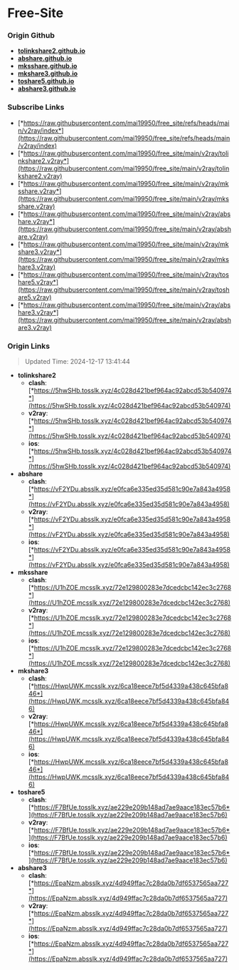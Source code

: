 # Free-Site

### Origin Github

- [**tolinkshare2.github.io**](https://github.com/tolinkshare2/tolinkshare2.github.io)
- [**abshare.github.io**](https://github.com/abshare/abshare.github.io)
- [**mksshare.github.io**](https://github.com/mksshare/mksshare.github.io)
- [**mkshare3.github.io**](https://github.com/mkshare3/mkshare3.github.io)
- [**toshare5.github.io**](https://github.com/toshare5/toshare5.github.io)
- [**abshare3.github.io**](https://github.com/abshare3/abshare3.github.io)

### Subscribe Links

- [*https://raw.githubusercontent.com/mai19950/free_site/refs/heads/main/v2ray/index*](https://raw.githubusercontent.com/mai19950/free_site/refs/heads/main/v2ray/index)
- [*https://raw.githubusercontent.com/mai19950/free_site/main/v2ray/tolinkshare2.v2ray*](https://raw.githubusercontent.com/mai19950/free_site/main/v2ray/tolinkshare2.v2ray)
- [*https://raw.githubusercontent.com/mai19950/free_site/main/v2ray/mksshare.v2ray*](https://raw.githubusercontent.com/mai19950/free_site/main/v2ray/mksshare.v2ray)
- [*https://raw.githubusercontent.com/mai19950/free_site/main/v2ray/abshare.v2ray*](https://raw.githubusercontent.com/mai19950/free_site/main/v2ray/abshare.v2ray)
- [*https://raw.githubusercontent.com/mai19950/free_site/main/v2ray/mkshare3.v2ray*](https://raw.githubusercontent.com/mai19950/free_site/main/v2ray/mkshare3.v2ray)
- [*https://raw.githubusercontent.com/mai19950/free_site/main/v2ray/toshare5.v2ray*](https://raw.githubusercontent.com/mai19950/free_site/main/v2ray/toshare5.v2ray)
- [*https://raw.githubusercontent.com/mai19950/free_site/main/v2ray/abshare3.v2ray*](https://raw.githubusercontent.com/mai19950/free_site/main/v2ray/abshare3.v2ray)

### Origin Links

> Updated Time: 2024-12-17 13:41:44

- **tolinkshare2**
  - **clash**: [*https://5hwSHb.tosslk.xyz/4c028d421bef964ac92abcd53b540974*](https://5hwSHb.tosslk.xyz/4c028d421bef964ac92abcd53b540974)
  - **v2ray**: [*https://5hwSHb.tosslk.xyz/4c028d421bef964ac92abcd53b540974*](https://5hwSHb.tosslk.xyz/4c028d421bef964ac92abcd53b540974)
  - **ios**: [*https://5hwSHb.tosslk.xyz/4c028d421bef964ac92abcd53b540974*](https://5hwSHb.tosslk.xyz/4c028d421bef964ac92abcd53b540974)
- **abshare**
  - **clash**: [*https://vF2YDu.absslk.xyz/e0fca6e335ed35d581c90e7a843a4958*](https://vF2YDu.absslk.xyz/e0fca6e335ed35d581c90e7a843a4958)
  - **v2ray**: [*https://vF2YDu.absslk.xyz/e0fca6e335ed35d581c90e7a843a4958*](https://vF2YDu.absslk.xyz/e0fca6e335ed35d581c90e7a843a4958)
  - **ios**: [*https://vF2YDu.absslk.xyz/e0fca6e335ed35d581c90e7a843a4958*](https://vF2YDu.absslk.xyz/e0fca6e335ed35d581c90e7a843a4958)
- **mksshare**
  - **clash**: [*https://U1hZOE.mcsslk.xyz/72e129800283e7dcedcbc142ec3c2768*](https://U1hZOE.mcsslk.xyz/72e129800283e7dcedcbc142ec3c2768)
  - **v2ray**: [*https://U1hZOE.mcsslk.xyz/72e129800283e7dcedcbc142ec3c2768*](https://U1hZOE.mcsslk.xyz/72e129800283e7dcedcbc142ec3c2768)
  - **ios**: [*https://U1hZOE.mcsslk.xyz/72e129800283e7dcedcbc142ec3c2768*](https://U1hZOE.mcsslk.xyz/72e129800283e7dcedcbc142ec3c2768)
- **mkshare3**
  - **clash**: [*https://HwpUWK.mcsslk.xyz/6ca18eece7bf5d4339a438c645bfa846*](https://HwpUWK.mcsslk.xyz/6ca18eece7bf5d4339a438c645bfa846)
  - **v2ray**: [*https://HwpUWK.mcsslk.xyz/6ca18eece7bf5d4339a438c645bfa846*](https://HwpUWK.mcsslk.xyz/6ca18eece7bf5d4339a438c645bfa846)
  - **ios**: [*https://HwpUWK.mcsslk.xyz/6ca18eece7bf5d4339a438c645bfa846*](https://HwpUWK.mcsslk.xyz/6ca18eece7bf5d4339a438c645bfa846)
- **toshare5**
  - **clash**: [*https://F7BfUe.tosslk.xyz/ae229e209b148ad7ae9aace183ec57b6*](https://F7BfUe.tosslk.xyz/ae229e209b148ad7ae9aace183ec57b6)
  - **v2ray**: [*https://F7BfUe.tosslk.xyz/ae229e209b148ad7ae9aace183ec57b6*](https://F7BfUe.tosslk.xyz/ae229e209b148ad7ae9aace183ec57b6)
  - **ios**: [*https://F7BfUe.tosslk.xyz/ae229e209b148ad7ae9aace183ec57b6*](https://F7BfUe.tosslk.xyz/ae229e209b148ad7ae9aace183ec57b6)
- **abshare3**
  - **clash**: [*https://EpaNzm.absslk.xyz/4d949ffac7c28da0b7df6537565aa727*](https://EpaNzm.absslk.xyz/4d949ffac7c28da0b7df6537565aa727)
  - **v2ray**: [*https://EpaNzm.absslk.xyz/4d949ffac7c28da0b7df6537565aa727*](https://EpaNzm.absslk.xyz/4d949ffac7c28da0b7df6537565aa727)
  - **ios**: [*https://EpaNzm.absslk.xyz/4d949ffac7c28da0b7df6537565aa727*](https://EpaNzm.absslk.xyz/4d949ffac7c28da0b7df6537565aa727)
